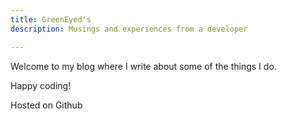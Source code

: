```yaml
---
title: GreenEyed's
description: Musings and experiences from a developer

---
```

Welcome to my blog where I write about some of the things I do.

Happy coding!

Hosted on Github